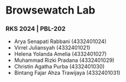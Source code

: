 # Browsewatch Lab

### RKS 2024 | PBL-202

- Arya Senapati Rabbani		    (4332401024)
- Virrel Juliansyah			    (4332401021)
- Helena Yolanda Amelia		    (4332401027)
- Muhammad Rizki Pradana	    (4332401029)
- Christin Agatha Purba		    (4332401030)
- Bintang Fajar Ahza Trawijaya	(4332401031)
